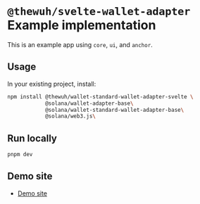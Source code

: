 # `@thewuh/svelte-wallet-adapter` Example implementation

This is an example app using `core`, `ui`, and `anchor`.

## Usage

In your existing project, install: 

```bash
npm install @thewuh/wallet-standard-wallet-adapter-svelte \
            @solana/wallet-adapter-base\
            @solana/wallet-standard-wallet-adapter-base\
            @solana/web3.js\
```

## Run locally

```bash
pnpm dev

```

## Demo site

- [Demo site][1]

[1]: https://wallet-adapter-svelte.thewuh.xyz/

